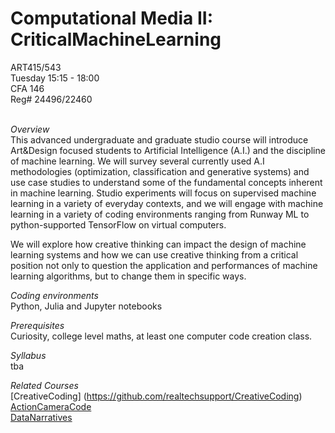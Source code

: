 # Computational Media II: CriticalMachineLearning

ART415/543
<br>
Tuesday 15:15 - 18:00
<br>
CFA 146
<br>
Reg# 24496/22460
<br><br>

<i>Overview </i> <br>
This advanced undergraduate and graduate studio course will introduce Art&Design focused students to Artificial Intelligence (A.I.) and the discipline of machine learning. We will survey several currently used A.I methodologies (optimization, classification and generative systems) and use case studies to understand some of the fundamental concepts inherent in machine learning. Studio experiments will focus on supervised machine learning in a variety of everyday contexts, and we will engage with machine learning in a variety of coding environments ranging from Runway ML to python-supported TensorFlow on virtual computers.

We will explore how creative thinking can impact the design of machine learning systems and how we can use creative thinking from a critical position not only to question the application and performances of machine learning algorithms, but to change them in specific ways.

<i>Coding environments</i>
<br>
Python, Julia and Jupyter notebooks


<i>Prerequisites</i>
<br>
Curiosity, college level maths, at least one computer code creation class.


<i>Syllabus</i>
<br>
tba

<i>Related Courses</i>
<br>
[CreativeCoding] (https://github.com/realtechsupport/CreativeCoding)
[ActionCameraCode](https://github.com/realtechsupport/ActionCameraCode)  
[DataNarratives](https://github.com/realtechsupport/DataNarratives)
